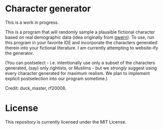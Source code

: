 # Character generator

This is a work in progress.

This is a program that will randomly sample a plausible fictional character based on real demographic data (idea originally from [gwern](https://www.gwern.net/Statistical-notes#technology)). To use, run this program in your favorite IDE and incorporate the characters generated therein into your fictional literature. I am currently attempting to website-ify the generator.

(You can postselect - i.e. intentionally use only a subset of the characters generated, (say) only rightists, or Muslims - but we *strongly* suggest using every character generated for maximum realism. We plan to implement explicit postselection into our program sometime.)

Credit: duck_master, rf20008.

# License

This repository is currently licensed under the MIT License.
